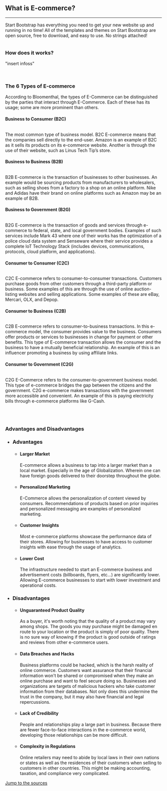 <section class="bg-primary" id="ecommerce">
    <div class="container">
        <div class="row">
            <div class="col-lg-8 col-lg-offset-2 text-center">
                <h2 class="section-heading">What is E-commerce?</h2>
                <hr class="light">
                <p class="text-faded">Start Bootstrap has everything you need to get your new website up and running in no time! All of the templates and themes on Start Bootstrap are open source, free to download, and easy to use. No strings attached!</p>
                <img src="insert image" alt="">
               </div>
            </div>
        </div>
    <div>
        <div class="container">
        <div class="row;margin-left:20em;margin-right:20em">    
                <h3>
                How does it works?
                </h3>
                <p class="text-faded">
                "insert infoss"
                </p>
            <br>
                <h3 class="top-h3"> The 6 Types of E-commerce </h3>
                <p class="text-faded">
                According to Bloomenthal, the types of E-Commerce can be distinguished by the parties that interact through E-Commerce. Each of these has its usage; some are more prominent than others.
            </p>
            </div>
            <div class="container-fluid">
        <div class="row;">    
                <div class="col-6 col-sm-4">
                    <div class="card h-100">
                        <div class="d-inline p-2 bg-dark">
                        <h4> Business to Consumer (B2C) </h4>
                        <img src="insert images" alt="">
                        <p>
                            The most common type of business model. B2C E-commerce means that the companies sell directly to the end-user. Amazon is an example of B2C as it sells its products on its e-commerce website. Another is through the use of their website, such as Linus Tech Tip’s store.
                        </p>
                    </div>
                 </div>
                </div>
                <div class="col-6 col-sm-4">
                    <div class="card h-100">
                        <div class="d-inline p-2 bg-dark">
                        <h4> Business to Business (B2B) </h4>
                        <img src="insert image" alt="">
                        <p>
                            B2B E-commerce is the transaction of businesses to other businesses. An example would be sourcing products from manufacturers to wholesalers, such as selling shoes from a factory to a shop on an online platform. Nike and Adidas have their brand on online platforms such as Amazon may be an example of B2B.
                        </p>
                    </div>
                </div>
               </div>
                <div class="col-6 col-sm-4">
                    <div class="card h-100">
                         <div class="d-inline p-2 bg-dark">
                        <h4> Business to Government (B2G) </h4>
                        <img src="insert image" alt="">
                        <p>
                            B2G E-commerce is the transaction of goods and services through e-commerce to federal, state, and local government bodies. Examples of such services include Mark 43 where one of their works has the optimization of a police cloud data system and Senseware where their service provides a complete IoT Technology Stack (includes devices, communications, protocols, cloud platform, and applications).
                        </p>
                    </div>
                </div>
               </div>
                <div class="col-6 col-sm-4">
                    <div class="card h-100">
                         <div class="d-inline p-2 bg-dark">
                        <h4> Consumer to Consumer (C2C) </h4>
                        <img src="insert image" alt="">
                        <p>
                            C2C E-commerce refers to consumer-to-consumer transactions. Customers purchase goods from other customers through a third-party platform or business. Some examples of this are through the use of online auction-listing websites and selling applications. Some examples of these are eBay, Mercari, OLX, and Depop.
                        </p>
                    </div>
                </div>
             </div>
            <div class="w-100"><div>
                <div class="col-6 col-sm-4">
                    <div class="card h-100">
                         <div class="d-inline p-2 bg-dark">
                        <h4> Consumer to Business (C2B) </h4>
                        <img src="insert image" alt="">
                        <p>
                            C2B E-commerce refers to consumer-to-business transactions. In this e-commerce model, the consumer provides value to the business. Consumers offer products or services to businesses in change for payment or other benefits. This type of E-commerce transaction allows the consumer and the business to have a mutually beneficial relationship. An example of this is an influencer promoting a business by using affiliate links.
                        </p>
                    </div>
                </div>
                </div>
                <div class="col-6 col-sm-4">
                    <div class="card h-100">
                         <div class="d-inline p-2 bg-dark">
                        <h4> Consumer to Government (C2G) </h4>
                        <img src="insert image" alt="">
                        <p>
                            C2G E-Commerce refers to the consumer-to-government business model. This type of e-commerce bridges the gap between the citizens and the government. C2G e-commerce makes transactions with the government more accessible and convenient. An example of this is paying electricity bills through e-commerce platforms like G-Cash.
                        </p>
                    </div>
                    </div>
                </div>
                </div>
            </div>
        <div>
        <div class="container">
        <div class="row;margin-left:20em;margin-right:20em"> 
            <br><br>
                <h3>
                  Advantages and Disadvantages
                 </h3>
            <ul>
                 <li>
                <h3> Advantages </h3>
                  </li>
                    <ul>
                        <li>
                            <h4>Larger Market </h4>
                            <p class= "text-faded"> 
                                E-commerce allows a business to tap into a larger market than a local market. Especially in the age of Globalization. Wherein one can have foreign goods delivered to their doorstep throughout the globe. 
                            </p>
                        </li>
                        <li>
                            <h4>
                            Personalized Marketing
                            </h4>
                            <p class= "text-faded">
                                E-Commerce allows the personalization of content viewed by consumers. Recommendations of products based on prior inquiries and personalized messaging are examples of personalized marketing.
                            </p>
                        </li>
                        <li>
                            <h4>
                            Customer Insights
                            </h4>
                            <p class= "text-faded">
                                 Most e-commerce platforms showcase the performance data of their stores. Allowing for businesses to have access to customer insights with ease through the usage of analytics. 
                            </p>
                        </li>
                        <li>
                            <h4>
                            Lower Cost
                            </h4>
                            <p class= "text-faded">
                                The infrastructure needed to start an E-commerce business and advertisement costs (billboards, flyers, etc…) are significantly lower. Allowing E-commerce businesses to start with lower investment and operational costs.
                            </p>
                        </li>
                    </ul>
                </ul>
             <ul>
                 <li>
                    <h3> Disadvantages </h3>
                     </li>
                        <ul>
                        <li>
                            <h4>Unguaranteed Product Quality </h4>
                            <p class= "text-faded"> 
                                As a buyer, it's worth noting that the quality of a product may vary among shops. The goods you may purchase might be damaged en route to your location or the product is simply of poor quality. There is no sure way of knowing if the product is good outside of ratings and reviews from other e-commerce users.
                            </p>
                        </li>
                        <li>
                            <h4>
                                Data Breaches and Hacks
                            </h4>
                            <p class= "text-faded">
                                Business platforms could be hacked, which is the harsh reality of online commerce. Customers want assurance that their financial information won't be shared or compromised when they make an online purchase and want to feel secure doing so. Businesses and organizations are targets of malicious hackers who take customer information from their databases. Not only does this undermine the trust in the company, but it may also have financial and legal repercussions.
                            </p>
                        </li>
                        <li>
                            <h4>
                             Lack of Credibility
                            </h4>
                            <p class= "text-faded">
                                People and relationships play a large part in business. Because there are fewer face-to-face interactions in the e-commerce world, developing those relationships can be more difficult.
                            </p>
                        </li>
                        <li>
                            <h4>
                            Complexity in Regulations
                            </h4>
                            <p class= "text-faded">
                                Online retailers may need to abide by local laws in their own nations or states as well as the residences of their customers when selling to customers in other countries. This might be making accounting, taxation, and compliance very complicated.
                            </p>
                        </li>
                    </ul>
                </div>
            </div>
        </div>
     </div> 
          <div class="col-lg-8 col-lg-offset-2 text-center">
             <a href="#sources" class="btn btn-default btn-xl">Jump to the sources</a>
          </div>                                                
</section>
